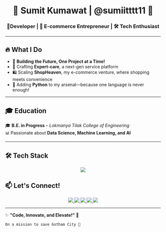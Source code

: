 <h1 align="center">🌟 Sumit Kumawat | @sumiitttt11 🚀</h1>
<h3 align="center">🚀Developer | 🛒 E-commerce Entrepreneur | 🛠️ Tech Enthusiast</h3>


---

## 🔥 What I Do  
- 🚀 **Building the Future, One Project at a Time!**
- 🔧 Crafting **Expert-care**, a next-gen service platform  
- 🛍️ Scaling **ShopHeaven**, my e-commerce venture, where shopping meets convenience  
- 🐍 Adding **Python** to my arsenal—because one language is never enough!  

---

## 🎓 Education  
🎓 **B.E. in Progress** – *Lokmanya Tilak College of Engineering*  
📊 Passionate about **Data Science, Machine Learning, and AI**  

---

## 🛠️ Tech Stack  

<p align="center">
  <img src="https://skillicons.dev/icons?i=js,ts,py,nodejs,react,mongodb,firebase,git,github" />
</p>

<!---

## 📊 GitHub Stats  

<p align="center">
  <img src="https://github-readme-stats.vercel.app/api?username=sumiitttt11&show_icons=true&theme=tokyonight" alt="GitHub Stats" />
</p>

<p align="center">
  <img src="https://github-readme-streak-stats.herokuapp.com/?user=sumiitttt11&theme=tokyonight" alt="GitHub Streak" />
</p>

<p align="center">
  <img src="https://github-profile-summary-cards.vercel.app/api/cards/profile-details?username=sumiitttt11&theme=tokyonight" />
</p>

--->

## 📫 Let's Connect!  

<p align="center">
  <a href="https://github.com/sumiitttt11">
    <img src="https://img.shields.io/badge/GitHub-000?style=for-the-badge&logo=github&logoColor=white" />
  </a>
  <a href="https://linkedin.com/in/sumiitttt11">
    <img src="https://img.shields.io/badge/LinkedIn-0077B5?style=for-the-badge&logo=linkedin&logoColor=white" />
  </a>
  <a href="mailto:kumawatsumit984@gmail.com">
    <img src="https://img.shields.io/badge/Email-D14836?style=for-the-badge&logo=gmail&logoColor=white" />
  </a>
  <a href="https://www.instagram.com/sumiiitt.af">
    <img src="https://img.shields.io/badge/Instagram-E4405F?style=for-the-badge&logo=instagram&logoColor=white" />
  </a>
  <a href="https://twitter.com/sumiitttt11">
    <img src="https://img.shields.io/badge/Twitter-1DA1F2?style=for-the-badge&logo=twitter&logoColor=white" />
  </a>
</p>

---

✨ **"Code, Innovate, and Elevate!"** 🚀  

```md
On a mission to save Gotham City 🦇
